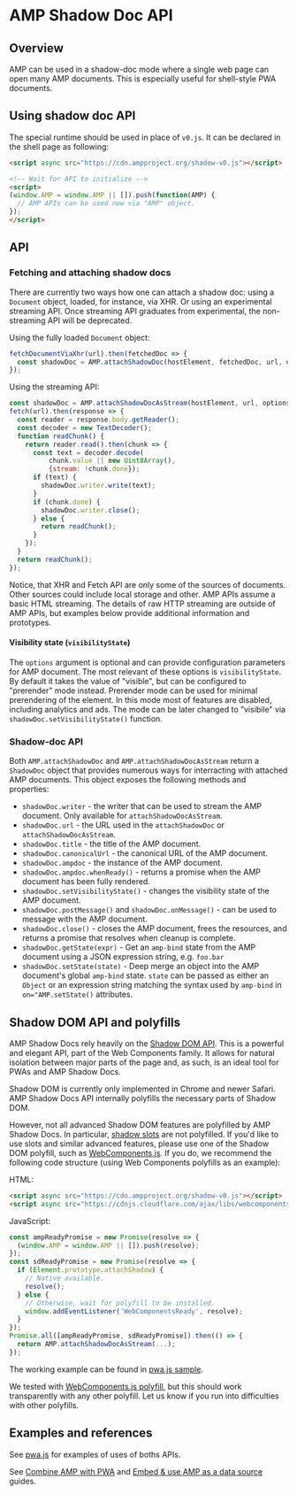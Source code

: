 <!---
Copyright 2017 The AMP HTML Authors. All Rights Reserved.

Licensed under the Apache License, Version 2.0 (the "License");
you may not use this file except in compliance with the License.
You may obtain a copy of the License at

      http://www.apache.org/licenses/LICENSE-2.0

Unless required by applicable law or agreed to in writing, software
distributed under the License is distributed on an "AS-IS" BASIS,
WITHOUT WARRANTIES OR CONDITIONS OF ANY KIND, either express or implied.
See the License for the specific language governing permissions and
limitations under the License.
-->

# AMP Shadow Doc API

## Overview

AMP can be used in a shadow-doc mode where a single web page can open many AMP
documents. This is especially useful for shell-style PWA documents.

## Using shadow doc API

The special runtime should be used in place of `v0.js`. It can be declared in the
shell page as following:

```html
<script async src="https://cdn.ampproject.org/shadow-v0.js"></script>

<!-- Wait for API to initialize -->
<script>
(window.AMP = window.AMP || []).push(function(AMP) {
  // AMP APIs can be used now via "AMP" object.
});
</script>
```

## API

### Fetching and attaching shadow docs

There are currently two ways how one can attach a shadow doc: using a `Document` object, loaded, for instance, via XHR. Or using an experimental streaming API. Once streaming API graduates from experimental, the non-streaming API will be deprecated.

Using the fully loaded `Document` object:
```javascript
fetchDocumentViaXhr(url).then(fetchedDoc => {
  const shadowDoc = AMP.attachShadowDoc(hostElement, fetchedDoc, url, options);
});
```

Using the streaming API:
```javascript
const shadowDoc = AMP.attachShadowDocAsStream(hostElement, url, options);
fetch(url).then(response => {
  const reader = response.body.getReader();
  const decoder = new TextDecoder();
  function readChunk() {
    return reader.read().then(chunk => {
      const text = decoder.decode(
          chunk.value || new Uint8Array(),
          {stream: !chunk.done});
      if (text) {
        shadowDoc.writer.write(text);
      }
      if (chunk.done) {
        shadowDoc.writer.close();
      } else {
        return readChunk();
      }
    });
  }
  return readChunk();
});
```

Notice, that XHR and Fetch API are only some of the sources of documents. Other sources could include local storage and other. AMP APIs assume a basic HTML streaming. The details of raw HTTP streaming are outside of AMP APIs, but examples below provide additional information and prototypes.

#### Visibility state (`visibilityState`)
The `options` argument is optional and can provide configuration parameters for AMP document. The most relevant of these options is `visibilityState`. By default it takes the value of "visible", but can be configured to "prerender" mode instead. Prerender mode can be used for minimal prerendering of the element. In this mode most of features are disabled, including analytics and ads. The mode can be later changed to "visibile" via `shadowDoc.setVisibilityState()` function.


### Shadow-doc API

Both `AMP.attachShadowDoc` and `AMP.attachShadowDocAsStream` return a `ShadowDoc` object that provides numerous ways for interracting with attached AMP documents. This object exposes the following methods and properties:

- `shadowDoc.writer` - the writer that can be used to stream the AMP document. Only available for `attachShadowDocAsStream`.
- `shadowDoc.url` - the URL used in the `attachShadowDoc` or `attachShadowDocAsStream`.
- `shadowDoc.title` - the title of the AMP document.
- `shadowDoc.canonicalUrl` - the canonical URL of the AMP document.
- `shadowDoc.ampdoc` - the instance of the AMP document.
- `shadowDoc.ampdoc.whenReady()` - returns a promise when the AMP document has been fully rendered.
- `shadowDoc.setVisibilityState()` - changes the visibility state of the AMP document.
- `shadowDoc.postMessage()` and `shadowDoc.onMessage()` - can be used to message with the AMP document.
- `shadowDoc.close()` - closes the AMP document, frees the resources, and returns a promise that resolves when cleanup is complete.
- `shadowDoc.getState(expr)` - Get an `amp-bind` state from the AMP document using a JSON expression string, e.g. `foo.bar`
- `shadowDoc.setState(state)` - Deep merge an object into the AMP document's global `amp-bind` state. `state` can be passed as either an `Object` or an expression string matching the syntax used by `amp-bind` in `on="AMP.setState()` attributes.


## Shadow DOM API and polyfills

AMP Shadow Docs rely heavily on the [Shadow DOM API](https://developer.mozilla.org/en-US/docs/Web/Web_Components/Shadow_DOM). This is a powerful and elegant API, part of the Web Components family. It allows for natural isolation between major parts of the page and, as such, is an ideal tool for PWAs and AMP Shadow Docs.

Shadow DOM is currently only implemented in Chrome and newer Safari. AMP Shadow Docs API internally polyfills the necessary parts of Shadow DOM.

However, not all advanced Shadow DOM features are polyfilled by AMP Shadow Docs. In particular, [shadow slots](https://developer.mozilla.org/en-US/docs/Web/HTML/Element/Slot) are not polyfilled. If you'd like to use slots and similar advanced features, please use one of the Shadow DOM polyfill, such as [WebComponents.js](https://github.com/webcomponents/webcomponentsjs). If you do, we recommend the following code structure (using Web Components polyfills as an example):

HTML:
```html
<script async src="https://cdn.ampproject.org/shadow-v0.js"></script>
<script async src="https://cdnjs.cloudflare.com/ajax/libs/webcomponentsjs/1.0.3/webcomponents-sd-ce.js"></script>
```

JavaScript:
```javascript
const ampReadyPromise = new Promise(resolve => {
  (window.AMP = window.AMP || []).push(resolve);
});
const sdReadyPromise = new Promise(resolve => {
  if (Element.prototype.attachShadow) {
    // Native available.
    resolve();
  } else {
    // Otherwise, wait for polyfill to be installed.
    window.addEventListener('WebComponentsReady', resolve);
  }
});
Promise.all([ampReadyPromise, sdReadyPromise]).then(() => {
  return AMP.attachShadowDocAsStream(...);
});
```

The working example can be found in [pwa.js sample](https://github.com/ampproject/amphtml/blob/f8b1e925c65ad29da288aab743b3c37da290e74e/examples/pwa/pwa.js#L216).

We tested with [WebComponents.js polyfill](https://github.com/webcomponents/webcomponentsjs), but this should work transparently with any other polyfill. Let us know if you run into difficulties with other polyfills.


## Examples and references

See [pwa.js](../examples/pwa/pwa.js) for examples of uses of boths APIs.

See [Combine AMP with PWA](https://amp.dev/documentation/guides-and-tutorials/learn/combine-amp-pwa) and [Embed & use AMP as a data source](https://amp.dev/documentation/guides-and-tutorials/integrate/amp-in-pwa) guides.

